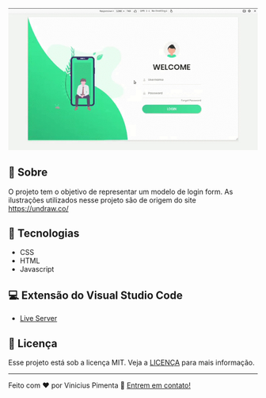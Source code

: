 <img alt="interface-web" title="interface-web" src=".github/assets/gifs/login-form.gif" width="900"/>

## :large_blue_circle: Sobre
O projeto tem o objetivo de representar um modelo de login form.
As ilustrações utilizados nesse projeto são de origem do site https://undraw.co/

## :rocket: Tecnologias
-  CSS
-  HTML
-  Javascript

## :computer: Extensão do Visual Studio Code
-  [Live Server](https://marketplace.visualstudio.com/items?itemName=ritwickdey.LiveServer)

## :memo: Licença
Esse projeto está sob a licença MIT. Veja a [LICENÇA](./LICENSE) para mais informação.

---

Feito com ♥ por Vinicius Pimenta :wave: [Entrem em contato!](https://www.linkedin.com/in/vinicius-pimenta-195b04181/)
